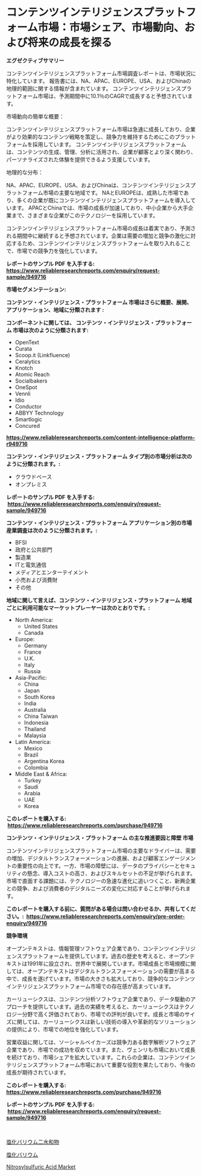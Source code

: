 <p><h1>コンテンツインテリジェンスプラットフォーム市場：市場シェア、市場動向、および将来の成長を探る</h1></p><p><strong>エグゼクティブサマリー</strong></p>
<p><p>コンテンツインテリジェンスプラットフォーム市場調査レポートは、市場状況に特化しています。 報告書には、NA、APAC、EUROPE、USA、およびChinaの地理的範囲に関する情報が含まれています。 コンテンツインテリジェンスプラットフォーム市場は、予測期間中に10.1％のCAGRで成長すると予想されています。</p><p>市場動向の簡単な概要：</p><p>コンテンツインテリジェンスプラットフォーム市場は急速に成長しており、企業がより効果的なコンテンツ戦略を策定し、競争力を維持するためにこのプラットフォームを採用しています。 コンテンツインテリジェンスプラットフォームは、コンテンツの生成、管理、分析に活用され、企業が顧客とより深く関わり、パーソナライズされた体験を提供できるよう支援しています。</p><p>地理的な分布：</p><p>NA、APAC、EUROPE、USA、およびChinaは、コンテンツインテリジェンスプラットフォーム市場の主要な地域です。 NAとEUROPEは、成熟した市場であり、多くの企業が既にコンテンツインテリジェンスプラットフォームを導入しています。 APACとChinaでは、市場の成長が加速しており、中小企業から大手企業まで、さまざまな企業がこのテクノロジーを採用しています。</p><p>コンテンツインテリジェンスプラットフォーム市場の成長は着実であり、予測される期間中に継続すると予想されています。企業は需要の増加と競争の激化に対応するため、コンテンツインテリジェンスプラットフォームを取り入れることで、市場での競争力を強化しています。</p></p>
<p><strong>レポートのサンプル PDF を入手する: <a href="https://www.reliableresearchreports.com/enquiry/request-sample/949716">https://www.reliableresearchreports.com/enquiry/request-sample/949716</a></strong></p>
<p><strong>市場セグメンテーション:</strong></p>
<p><strong> コンテンツ・インテリジェンス・プラットフォーム 市場はさらに概要、展開、アプリケーション、地域に分類されます :</strong></p>
<p><strong>コンポーネントに関しては、 コンテンツ・インテリジェンス・プラットフォーム 市場は次のように分類されます: &nbsp;</strong></p>
<p><ul><li>OpenText</li><li>Curata</li><li>Scoop.it (Linkfluence)</li><li>Ceralytics</li><li>Knotch</li><li>Atomic Reach</li><li>Socialbakers</li><li>OneSpot</li><li>Vennli</li><li>Idio</li><li>Conductor</li><li>ABBYY Technology</li><li>Smartlogic</li><li>Concured</li></ul></p>
<p><strong><a href="https://www.reliableresearchreports.com/content-intelligence-platform-r949716">https://www.reliableresearchreports.com/content-intelligence-platform-r949716</a></strong></p>
<p><strong> コンテンツ・インテリジェンス・プラットフォーム タイプ別の市場分析は次のように分類されます。:</strong></p>
<p><ul><li>クラウドベース</li><li>オンプレミス</li></ul></p>
<p><strong>レポートのサンプル PDF を入手する: &nbsp;<a href="https://www.reliableresearchreports.com/enquiry/request-sample/949716">https://www.reliableresearchreports.com/enquiry/request-sample/949716</a></strong></p>
<p><strong> コンテンツ・インテリジェンス・プラットフォーム アプリケーション別の市場産業調査は次のように分類されます。:</strong></p>
<p><ul><li>BFSI</li><li>政府と公共部門</li><li>製造業</li><li>ITと電気通信</li><li>メディアとエンターテイメント</li><li>小売および消費財</li><li>その他</li></ul></p>
<p><strong>地域に関して言えば、コンテンツ・インテリジェンス・プラットフォーム 地域ごとに利用可能なマーケットプレーヤーは次のとおりです。:</strong></p>
<p><ul>
    <li>
        North America:
        <ul>
            <li>United States</li>
            <li>Canada</li>
        </ul>
    </li>
    <li>
        Europe:
        <ul>
            <li>Germany</li>
            <li>France</li>
            <li>U.K.</li>
            <li>Italy</li>
            <li>Russia</li>
        </ul>
    </li>
    <li>
        Asia-Pacific:
        <ul>
            <li>China</li>
            <li>Japan</li>
            <li>South Korea</li>
            <li>India</li>
            <li>Australia</li>
            <li>China Taiwan</li>
            <li>Indonesia</li>
            <li>Thailand</li>
            <li>Malaysia</li>
        </ul>
    </li>
    <li>
        Latin America:
        <ul>
            <li>Mexico</li>
            <li>Brazil</li>
            <li>Argentina Korea</li>
            <li>Colombia</li>
        </ul>
    </li>
    <li>
        Middle East & Africa:
        <ul>
            <li>Turkey</li>
            <li>Saudi</li>
            <li>Arabia</li>
            <li>UAE</li>
            <li>Korea</li>
        </ul>
    </li>
    </ul></p>
<p><strong>このレポートを購入する: &nbsp;<a href="https://www.reliableresearchreports.com/purchase/949716">https://www.reliableresearchreports.com/purchase/949716</a></strong></p>
<p><strong>コンテンツ・インテリジェンス・プラットフォーム の主な推進要因と障壁 市場</strong></p>
<p><p>コンテンツインテリジェンスプラットフォーム市場の主要なドライバーは、需要の増加、デジタルトランスフォーメーションの進展、および顧客エンゲージメントの重要性の向上です。一方、市場の障壁には、データのプライバシーとセキュリティの懸念、導入コストの高さ、およびスキルセットの不足が挙げられます。市場で直面する課題には、テクノロジーの急速な進化に追いつくこと、新興企業との競争、および消費者のデジタルニーズの変化に対応することが挙げられます。</p></p>
<p><strong>このレポートを購入する前に、質問がある場合は問い合わせるか、共有してください。:&nbsp; <a href="https://www.reliableresearchreports.com/enquiry/pre-order-enquiry/949716">https://www.reliableresearchreports.com/enquiry/pre-order-enquiry/949716</a></strong></p>
<p><strong>競争環境</strong></p>
<p><p>オープンテキストは、情報管理ソフトウェア企業であり、コンテンツインテリジェンスプラットフォームを提供しています。過去の歴史を考えると、オープンテキストは1991年に設立され、世界中で展開しています。市場成長と市場規模に関しては、オープンテキストはデジタルトランスフォーメーションの需要が高まる中で、成長を遂げています。市場の大きさも拡大しており、競争的なコンテンツインテリジェンスプラットフォーム市場での存在感が高まっています。</p><p>カーリューシクスは、コンテンツ分析ソフトウェア企業であり、データ駆動のアプローチを提供しています。過去の実績を考えると、カーリューシクスはテクノロジー分野で高く評価されており、市場での評判が良いです。成長と市場のサイズに関しては、カーリューシクスは新しい技術の導入や革新的なソリューションの提供により、市場での地位を強化しています。</p><p>営業収益に関しては、ソーシャルベイカーズは競争力ある数字解析ソフトウェア企業であり、市場での成功を収めています。また、ヴェンリも市場において成長を続けており、市場シェアを拡大しています。これらの企業は、コンテンツインテリジェンスプラットフォーム市場において重要な役割を果たしており、今後の成長が期待されています。</p></p>
<p><strong>このレポートを購入する: &nbsp; <a href="https://www.reliableresearchreports.com/purchase/949716">https://www.reliableresearchreports.com/purchase/949716</a></strong></p>
<p><strong>レポートのサンプル PDF を入手する: &nbsp;<a href="https://www.reliableresearchreports.com/enquiry/request-sample/949716">https://www.reliableresearchreports.com/enquiry/request-sample/949716</a></strong><strong></strong></p>
<p>&nbsp;</p>
<p><p><a href="https://github.com/marbadji/Market-Research-Report-List-1/blob/main/724420719344.md">塩化バリウム二水和物</a></p><p><a href="https://github.com/KaydenJohns1964/Market-Research-Report-List-1/blob/main/517387119345.md">塩化バリウム</a></p><p><a href="https://circular-yam-9b9.notion.site/Nitrosylsulfuric-Acid-Market-with-the-goal-of-estimating-the-market-size-and-future-growth-potential-826f5fc9d8ec431c8c5c8a4a0433ccc1">Nitrosylsulfuric Acid Market</a></p></p>